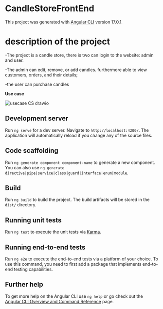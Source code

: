 


# CandleStoreFrontEnd

This project was generated with [Angular CLI](https://github.com/angular/angular-cli) version 17.0.1.


# description of the project
-The project is a candle store, there is two can login to the website: admin and user.

-The admin can edit, remove, or add candles. furthermore able to view customers, orders, and their details; 

-the user can purchase candles

**Use case**


![usecase CS drawio](https://github.com/ManarAlfarsi/FinalProject--Frontend/assets/146036696/a55ecd28-c11c-4974-b2b6-1e562563d414)

## Development server

Run `ng serve` for a dev server. Navigate to `http://localhost:4200/`. The application will automatically reload if you change any of the source files.

## Code scaffolding

Run `ng generate component component-name` to generate a new component. You can also use `ng generate directive|pipe|service|class|guard|interface|enum|module`.

## Build

Run `ng build` to build the project. The build artifacts will be stored in the `dist/` directory.

## Running unit tests

Run `ng test` to execute the unit tests via [Karma](https://karma-runner.github.io).

## Running end-to-end tests

Run `ng e2e` to execute the end-to-end tests via a platform of your choice. To use this command, you need to first add a package that implements end-to-end testing capabilities.

## Further help

To get more help on the Angular CLI use `ng help` or go check out the [Angular CLI Overview and Command Reference](https://angular.io/cli) page.
